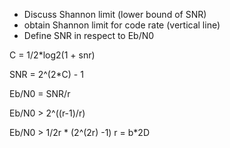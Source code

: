 * Discuss Shannon limit (lower bound of SNR)
* obtain Shannon limit for code rate (vertical line)
* Define SNR in respect to Eb/N0

C = 1/2*log2(1 + snr)

SNR = 2^(2*C) - 1

Eb/N0 = SNR/r

Eb/N0 > 2^((r-1)/r) 


Eb/N0 > 1/2r * (2^(2r) -1) 
r = b*2D

